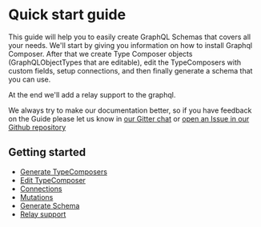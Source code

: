 # Quick start guide

This guide will help you to easily create GraphQL Schemas that covers all your needs. We'll start by giving you information on how to install Graphql Composer. After that we create Type Composer objects (GraphQLObjectTypes that are editable), edit the TypeComposers with custom fields, setup connections,
and then finally generate a schema that you can use.

At the end we'll add a relay support to the graphql.

We always try to make our documentation better, so if you have feedback on the Guide please let us know in [our Gitter chat](https://gitter.im/graphql-compose/Lobby) or [open an Issue in our Github repository](https://github.com/nodkz/graphql-compose/issues/new)

## Getting started

- [Generate TypeComposers](02-generate-typecomposers.md)
- [Edit TypeComposer](03-edit-typecomposer.md)
- [Connections](04-relations-and-connections.md)
- [Mutations](05-mutations.md)
- [Generate Schema](06-generating-schema.md)
- [Relay support](07-relay.md)
